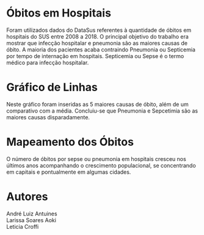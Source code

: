 # Óbitos em Hospitais

Foram utilizados dados do DataSus referentes à quantidade de óbitos em hospitais do SUS entre 2008 a 2018.
O principal objetivo do trabalho era mostrar que infecção hospitalar e pneumonia são as maiores causas de óbito. A maioria dos pacientes acaba contraindo Pneumonia ou Septicemia por tempo de internação em hospitais.
Septicemia ou Sepse é o termo médico para infecção hospitalar.

# Gráfico de Linhas

Neste gráfico foram inseridas as 5 maiores causas de óbito, além de um comparativo com a média.
Concluiu-se que Pneumonia e Sepcetimia são as maiores causas disparadamente.

# Mapeamento dos Óbitos
O número de óbitos por sepse ou pneumonia em hospitais cresceu nos últimos anos acompanhando o crescimento populacional, se concentrando em capitais e pontualmente em algumas cidades.

# Autores
André Luiz Antuines <br />
Larissa Soares Aoki <br />
Leticia Croffi

